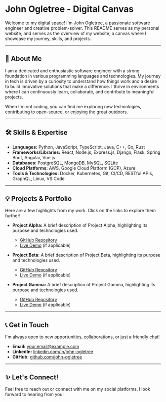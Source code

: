 # John Ogletree - Digital Canvas

Welcome to my digital space! I'm John Ogletree, a passionate software engineer and creative problem-solver. This README serves as my personal website, and serves as the overview of my website, a canvas where I showcase my journey, skills, and projects.

---

## 🚀 About Me

I am a dedicated and enthusiastic software engineer with a strong foundation in various programming languages and technologies. My journey in tech is driven by a curiosity to understand how things work and a desire to build innovative solutions that make a difference. I thrive in environments where I can continuously learn, collaborate, and contribute to meaningful projects.

When I'm not coding, you can find me exploring new technologies, contributing to open-source, or enjoying the great outdoors.

---

## 🛠️ Skills & Expertise

*   **Languages:** Python, JavaScript, TypeScript, Java, C++, Go, Rust
*   **Frameworks/Libraries:** React, Node.js, Express.js, Django, Flask, Spring Boot, Angular, Vue.js
*   **Databases:** PostgreSQL, MongoDB, MySQL, SQLite
*   **Cloud Platforms:** AWS, Google Cloud Platform (GCP), Azure
*   **Tools & Technologies:** Docker, Kubernetes, Git, CI/CD, RESTful APIs, GraphQL, Linux, VS Code

---

## 💡 Projects & Portfolio

Here are a few highlights from my work. Click on the links to explore them further!

*   **Project Alpha:** A brief description of Project Alpha, highlighting its purpose and technologies used.
    *   [GitHub Repository](https://github.com/john-ogletree/project-alpha)
    *   [Live Demo](https://project-alpha.example.com) (if applicable)

*   **Project Beta:** A brief description of Project Beta, highlighting its purpose and technologies used.
    *   [GitHub Repository](https://github.com/john-ogletree/project-beta)
    *   [Live Demo](https://project-beta.example.com) (if applicable)

*   **Project Gamma:** A brief description of Project Gamma, highlighting its purpose and technologies used.
    *   [GitHub Repository](https://github.com/john-ogletree/project-gamma)
    *   [Live Demo](https://project-gamma.example.com) (if applicable)

---

## 📞 Get in Touch

I'm always open to new opportunities, collaborations, or just a friendly chat!

*   **Email:** [your.email@example.com](mailto:your.email@example.com)
*   **LinkedIn:** [linkedin.com/in/john-ogletree](https://linkedin.com/in/john-ogletree)
*   **GitHub:** [github.com/john-ogletree](https://github.com/john-ogletree)

---

## ✨ Let's Connect!

Feel free to reach out or connect with me on my social platforms. I look forward to hearing from you!
